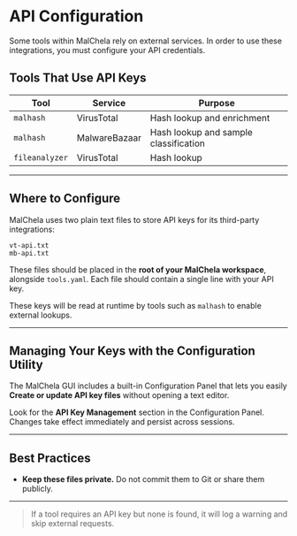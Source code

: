 # API Configuration

Some tools within MalChela rely on external services. In order to use these integrations, you must configure your API credentials.

## Tools That Use API Keys

| Tool          | Service        | Purpose                               |
|---------------|----------------|----------------------------------------|
| `malhash`     | VirusTotal     | Hash lookup and enrichment             |
| `malhash`     | MalwareBazaar  | Hash lookup and sample classification  |
| `fileanalyzer`| VirusTotal     | Hash lookup                             |

---

## Where to Configure

MalChela uses two plain text files to store API keys for its third-party integrations:

```
vt-api.txt
mb-api.txt
```

These files should be placed in the **root of your MalChela workspace**, alongside `tools.yaml`. Each file should contain a single line with your API key.

These keys will be read at runtime by tools such as `malhash` to enable external lookups.

---

## Managing Your Keys with the Configuration Utility

The MalChela GUI includes a built-in Configuration Panel that lets you easily **Create or update API key files** without opening a text editor.

Look for the **API Key Management** section in the Configuration Panel. Changes take effect immediately and persist across sessions.

---

## Best Practices

- **Keep these files private.** Do not commit them to Git or share them publicly.

---

> If a tool requires an API key but none is found, it will log a warning and skip external requests.
